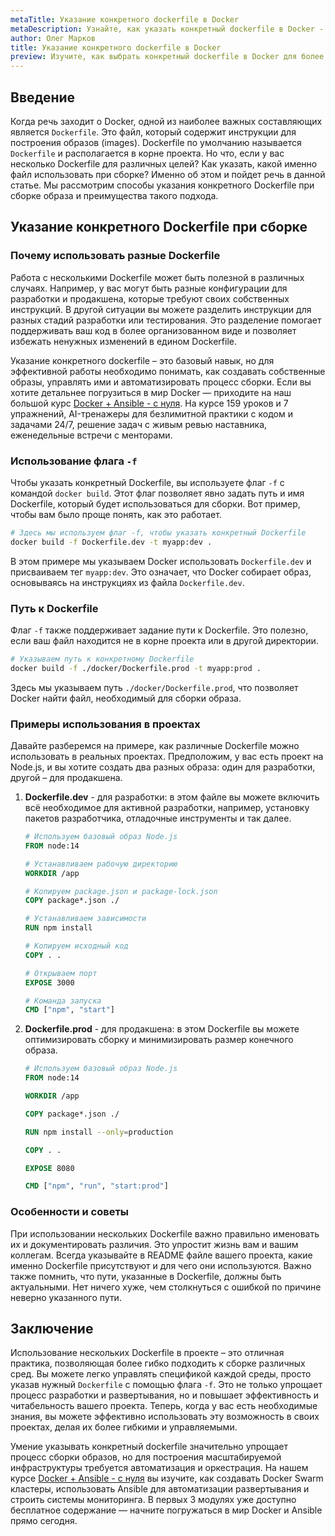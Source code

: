 ```yaml
---
metaTitle: Указание конкретного dockerfile в Docker
metaDescription: Узнайте, как указать конкретный dockerfile в Docker - изучите ключевые возможности и команды для управления процессами сборки
author: Олег Марков
title: Указание конкретного dockerfile в Docker
preview: Изучите, как выбрать конкретный dockerfile в Docker для более гибкого управления сборкой контейнеров. Это поможет вам эффективно организовать среду разработки
---
```


## Введение

Когда речь заходит о Docker, одной из наиболее важных составляющих является `Dockerfile`. Это файл, который содержит инструкции для построения образов (images). Dockerfile по умолчанию называется `Dockerfile` и располагается в корне проекта. Но что, если у вас несколько Dockerfile для различных целей? Как указать, какой именно файл использовать при сборке? Именно об этом и пойдет речь в данной статье. Мы рассмотрим способы указания конкретного Dockerfile при сборке образа и преимущества такого подхода.

## Указание конкретного Dockerfile при сборке

### Почему использовать разные Dockerfile

Работа с несколькими Dockerfile может быть полезной в различных случаях. Например, у вас могут быть разные конфигурации для разработки и продакшена, которые требуют своих собственных инструкций. В другой ситуации вы можете разделить инструкции для разных стадий разработки или тестирования. Это разделение помогает поддерживать ваш код в более организованном виде и позволяет избежать ненужных изменений в едином Dockerfile.

Указание конкретного dockerfile – это базовый навык, но для эффективной работы необходимо понимать, как создавать собственные образы, управлять ими и автоматизировать процесс сборки. Если вы хотите детальнее погрузиться в мир Docker — приходите на наш большой курс [Docker + Ansible - с нуля](https://purpleschool.ru/course/docker?utm_source=knowledgebase&utm_medium=text&utm_campaign=Ukazanie_konkretnogo_dockerfile_v_Docker). На курсе 159 уроков и 7 упражнений, AI-тренажеры для безлимитной практики с кодом и задачами 24/7, решение задач с живым ревью наставника, еженедельные встречи с менторами.

### Использование флага `-f`

Чтобы указать конкретный Dockerfile, вы используете флаг `-f` с командой `docker build`. Этот флаг позволяет явно задать путь и имя Dockerfile, который будет использоваться для сборки. Вот пример, чтобы вам было проще понять, как это работает. 

```bash
# Здесь мы используем флаг -f, чтобы указать конкретный Dockerfile
docker build -f Dockerfile.dev -t myapp:dev .
```

В этом примере мы указываем Docker использовать `Dockerfile.dev` и присваиваем тег `myapp:dev`. Это означает, что Docker собирает образ, основываясь на инструкциях из файла `Dockerfile.dev`.

### Путь к Dockerfile

Флаг `-f` также поддерживает задание пути к Dockerfile. Это полезно, если ваш файл находится не в корне проекта или в другой директории.

```bash
# Указываем путь к конкретному Dockerfile
docker build -f ./docker/Dockerfile.prod -t myapp:prod .
```

Здесь мы указываем путь `./docker/Dockerfile.prod`, что позволяет Docker найти файл, необходимый для сборки образа.

### Примеры использования в проектах

Давайте разберемся на примере, как различные Dockerfile можно использовать в реальных проектах. Предположим, у вас есть проект на Node.js, и вы хотите создать два разных образа: один для разработки, другой – для продакшена.

1. **Dockerfile.dev** - для разработки: в этом файле вы можете включить всё необходимое для активной разработки, например, установку пакетов разработчика, отладочные инструменты и так далее.

    ```Dockerfile
    # Используем базовый образ Node.js
    FROM node:14

    # Устанавливаем рабочую директорию
    WORKDIR /app

    # Копируем package.json и package-lock.json
    COPY package*.json ./

    # Устанавливаем зависимости
    RUN npm install

    # Копируем исходный код
    COPY . .

    # Открываем порт
    EXPOSE 3000

    # Команда запуска
    CMD ["npm", "start"]
    ```

2. **Dockerfile.prod** - для продакшена: в этом Dockerfile вы можете оптимизировать сборку и минимизировать размер конечного образа.

    ```Dockerfile
    # Используем базовый образ Node.js
    FROM node:14

    WORKDIR /app

    COPY package*.json ./

    RUN npm install --only=production

    COPY . .

    EXPOSE 8080

    CMD ["npm", "run", "start:prod"]
    ```

### Особенности и советы

При использовании нескольких Dockerfile важно правильно именовать их и документировать различия. Это упростит жизнь вам и вашим коллегам. Всегда указывайте в README файле вашего проекта, какие именно Dockerfile присутствуют и для чего они используются. Важно также помнить, что пути, указанные в Dockerfile, должны быть актуальными. Нет ничего хуже, чем столкнуться с ошибкой по причине неверно указанного пути.

## Заключение

Использование нескольких Dockerfile в проекте – это отличная практика, позволяющая более гибко подходить к сборке различных сред. Вы можете легко управлять спецификой каждой среды, просто указав нужный `Dockerfile` с помощью флага `-f`. Это не только упрощает процесс разработки и развертывания, но и повышает эффективность и читабельность вашего проекта. Теперь, когда у вас есть необходимые знания, вы можете эффективно использовать эту возможность в своих проектах, делая их более гибкими и управляемыми.

Умение указывать конкретный dockerfile значительно упрощает процесс сборки образов, но для построения масштабируемой инфраструктуры требуется автоматизация и оркестрация. На нашем курсе [Docker + Ansible - с нуля](https://purpleschool.ru/course/docker?utm_source=knowledgebase&utm_medium=text&utm_campaign=Ukazanie_konkretnogo_dockerfile_v_Docker) вы изучите, как создавать Docker Swarm кластеры, использовать Ansible для автоматизации развертывания и строить системы мониторинга. В первых 3 модулях уже доступно бесплатное содержание — начните погружаться в мир Docker и Ansible прямо сегодня.
